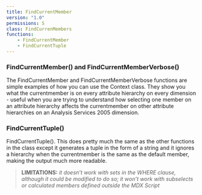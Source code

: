 ```yaml
---
title: FindCurrentMember
version: "1.0"
permissions: S
class: FindCurrenMembers
functions:
    - FindCurrentMember
    - FindCurrentTuple
---
```


### FindCurrentMember() and FindCurrentMemberVerbose()

The FindCurrentMember and FindCurrentMemberVerbose functions are simple examples of how you can use the Context class. They show you what the currentmember is on every attribute hierarchy on every dimension - useful when you are trying to understand how selecting one member on an attribute hierarchy affects the currentmember on other attribute hierarchies on an Analysis Services 2005 dimension.

### FindCurrentTuple()

FindCurrentTuple(). This does pretty much the same as the other functions in the class except it generates a tuple in the form of a string and it ignores a hierarchy when the currentmember is the same as the default member, making the output much more readable. 



> **LIMITATIONS:** _it doesn’t work with sets in the WHERE clause, although it could be modified to do so; it won’t work with subselects or calculated members defined outside the MDX Script_